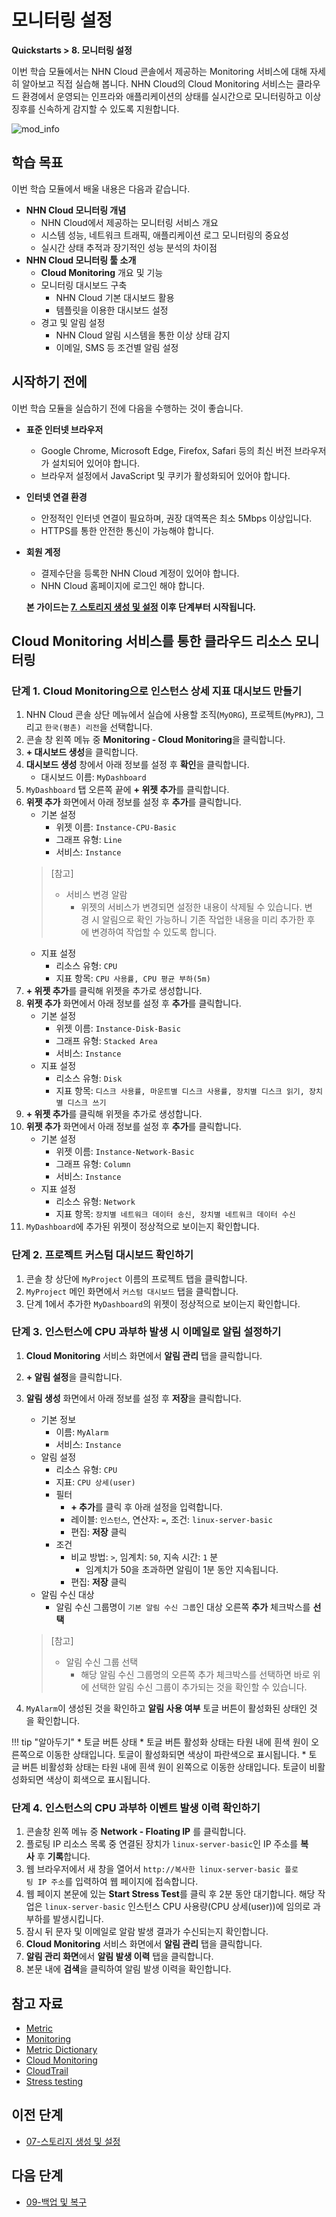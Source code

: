 # 모니터링 설정
**Quickstarts > 8. 모니터링 설정**

이번 학습 모듈에서는 NHN Cloud 콘솔에서 제공하는 Monitoring 서비스에 대해 자세히 알아보고 직접 실습해 봅니다. NHN Cloud의 Cloud Monitoring 서비스는 클라우드 환경에서 운영되는 인프라와 애플리케이션의 상태를 실시간으로 모니터링하고 이상 징후를 신속하게 감지할 수 있도록 지원합니다.

![mod_info](https://kr1-api-object-storage.nhncloudservice.com/v1/AUTH_2acdfabf4efe4efc8a04c00b348110c9/cdn_origin/prod_cloud_quickstarts/module_info/%EB%AA%A8%EB%8B%88%ED%84%B0%EB%A7%81%20%EC%84%A4%EC%A0%95.png)
## 학습 목표

이번 학습 모듈에서 배울 내용은 다음과 같습니다.

* **NHN Cloud 모니터링 개념**
    * NHN Cloud에서 제공하는 모니터링 서비스 개요
    * 시스템 성능, 네트워크 트래픽, 애플리케이션 로그 모니터링의 중요성
    * 실시간 상태 추적과 장기적인 성능 분석의 차이점
* **NHN Cloud 모니터링 툴 소개**
    * **Cloud Monitoring** 개요 및 기능
    * 모니터링 대시보드 구축
        * NHN Cloud 기본 대시보드 활용
        * 템플릿을 이용한 대시보드 설정
    * 경고 및 알림 설정
        * NHN Cloud 알림 시스템을 통한 이상 상태 감지
        * 이메일, SMS 등 조건별 알림 설정

## 시작하기 전에

이번 학습 모듈을 실습하기 전에 다음을 수행하는 것이 좋습니다.

* **표준 인터넷 브라우저**
    * Google Chrome, Microsoft Edge, Firefox, Safari 등의 최신 버전 브라우저가 설치되어 있어야 합니다.
    * 브라우저 설정에서 JavaScript 및 쿠키가 활성화되어 있어야 합니다.
* **인터넷 연결 환경**
    * 안정적인 인터넷 연결이 필요하며, 권장 대역폭은 최소 5Mbps 이상입니다.
    * HTTPS를 통한 안전한 통신이 가능해야 합니다.
* **회원 계정**
    * 결제수단을 등록한 NHN Cloud 계정이 있어야 합니다.
    * NHN Cloud 홈페이지에 로그인 해야 합니다.

    **본 가이드는 [7. 스토리지 생성 및 설정](https://docs.alpha-nhncloud.com/ko/quickstarts/ko/create-storage/) 이후 단계부터 시작됩니다.**

## Cloud Monitoring 서비스를 통한 클라우드 리소스 모니터링

### 단계 1. Cloud Monitoring으로 인스턴스 상세 지표 대시보드 만들기

1. NHN Cloud 콘솔 상단 메뉴에서 실습에 사용할 조직(`MyORG`), 프로젝트(`MyPRJ`), 그리고 `한국(평촌) 리전`을 선택합니다.
2. 콘솔 창 왼쪽 메뉴 중 **Monitoring - Cloud Monitoring**을 클릭합니다.
3. **+ 대시보드 생성**을 클릭합니다.
4. **대시보드 생성** 창에서 아래 정보를 설정 후 **확인**을 클릭합니다.
    * 대시보드 이름: `MyDashboard`
5. `MyDashboard` 탭 오른쪽 끝에 **+ 위젯 추가**를 클릭합니다.
6. **위젯 추가** 화면에서 아래 정보를 설정 후 **추가**를 클릭합니다.
    * 기본 설정
        * 위젯 이름: `Instance-CPU-Basic`
        * 그래프 유형: `Line`
        * 서비스: `Instance`       
    > [참고]
    >
    > * 서비스 변경 알람
    >    * 위젯의 서비스가 변경되면 설정한 내용이 삭제될 수 있습니다. 변경 시 알림으로 확인 가능하니 기존 작업한 내용을 미리 추가한 후에 변경하여 작업할 수 있도록 합니다.
    * 지표 설정
        * 리소스 유형: `CPU`
        * 지표 항목: `CPU 사용률, CPU 평균 부하(5m)`
7. **+ 위젯 추가**를 클릭해 위젯을 추가로 생성합니다.
8. **위젯 추가** 화면에서 아래 정보를 설정 후 **추가**를 클릭합니다.
    * 기본 설정
        * 위젯 이름: `Instance-Disk-Basic`
        * 그래프 유형: `Stacked Area`
        * 서비스: `Instance`
    * 지표 설정
        * 리소스 유형: `Disk`
        * 지표 항목: `디스크 사용률, 마운트별 디스크 사용률, 장치별 디스크 읽기, 장치별 디스크 쓰기`
9. **+ 위젯 추가**를 클릭해 위젯을 추가로 생성합니다.
10. **위젯 추가** 화면에서 아래 정보를 설정 후 **추가**를 클릭합니다.
    * 기본 설정
        * 위젯 이름: `Instance-Network-Basic`
        * 그래프 유형: `Column`
        * 서비스: `Instance`
    * 지표 설정
        * 리소스 유형: `Network`
        * 지표 항목: `장치별 네트워크 데이터 송신, 장치별 네트워크 데이터 수신`
11. `MyDashboard`에 추가된 위젯이 정상적으로 보이는지 확인합니다.

### 단계 2. 프로젝트 커스텀 대시보드 확인하기

1. 콘솔 창 상단에 `MyProject` 이름의 프로젝트 탭을 클릭합니다.
2. `MyProject` 메인 화면에서 `커스텀 대시보드` 탭을 클릭합니다.
3. 단계 1에서 추가한 `MyDashboard`의 위젯이 정상적으로 보이는지 확인합니다.

### 단계 3. 인스턴스에 CPU 과부하 발생 시 이메일로 알림 설정하기

1. **Cloud Monitoring** 서비스 화면에서 **알림 관리** 탭을 클릭합니다.
2. **+ 알림 설정**을 클릭합니다.
3. **알림 생성** 화면에서 아래 정보를 설정 후 **저장**을 클릭합니다.
    * 기본 정보
        * 이름: `MyAlarm`
        * 서비스: `Instance`
    * 알림 설정
        * 리소스 유형: `CPU`
        * 지표: `CPU 상세(user)`
        * 필터
            * **+ 추가**를 클릭 후 아래 설정을 입력합니다.
            * 레이블: `인스턴스`, 연산자: `=`, 조건: `linux-server-basic`
            * 편집: **저장** 클릭
        * 조건
            * 비교 방법: `>`, 임계치: `50`, 지속 시간: `1` 분
                * 임계치가 50을 초과하면 알림이 1분 동안 지속됩니다.
            * 편집: **저장** 클릭
    * 알림 수신 대상
        * 알림 수신 그룹명이 `기본 알림 수신 그룹`인 대상 오른쪽 **추가** 체크박스를 **선택**

    > [참고]
    >
    > * 알림 수신 그룹 선택
    >    * 해당 알림 수신 그룹명의 오른쪽 추가 체크박스를 선택하면 바로 위에 선택한 알림 수신 그룹이 추가되는 것을 확인할 수 있습니다.

4. `MyAlarm`이 생성된 것을 확인하고 **알림 사용 여부** 토글 버튼이 활성화된 상태인 것을 확인합니다.

!!! tip "알아두기"
    * 토글 버튼 상태
        * 토글 버튼 활성화 상태는 타원 내에 흰색 원이 오른쪽으로 이동한 상태입니다. 토글이 활성화되면 색상이 파란색으로 표시됩니다.
        * 토글 버튼 비활성화 상태는 타원 내에 흰색 원이 왼쪽으로 이동한 상태입니다. 토글이 비활성화되면 색상이 회색으로 표시됩니다.


### 단계 4. 인스턴스의 CPU 과부하 이벤트 발생 이력 확인하기     

1. 콘솔창 왼쪽 메뉴 중 **Network - Floating IP** 를 클릭합니다.
2. 플로팅 IP 리소스 목록 중 연결된 장치가 `linux-server-basic`인 IP 주소를 **복사** 후 **기록**합니다.
3. 웹 브라우저에서 새 창을 열어서 `http://복사한 linux-server-basic 플로팅 IP 주소`를 입력하여 웹 페이지에 접속합니다.
4. 웹 페이지 본문에 있는 **Start Stress Test**를 클릭 후 2분 동안 대기합니다. 해당 작업은 `linux-server-basic` 인스턴스 CPU 사용량(CPU 상세(user))에 임의로 과부하를 발생시킵니다.
5. 잠시 뒤 문자 및 이메일로 알람 발생 결과가 수신되는지 확인합니다.
6. **Cloud Monitoring** 서비스 화면에서 **알림 관리** 탭을 클릭합니다.
7. **알림 관리 화면**에서 **알림 발생 이력** 탭을 클릭합니다.
8. 본문 내에 **검색**을 클릭하여 알림 발생 이력을 확인합니다.

## 참고 자료

* [Metric](https://en.wikipedia.org/wiki/Metric_system)
* [Monitoring](https://en.wikipedia.org/wiki/System_monitor)
* [Metric Dictionary](https://docs.nhncloud.com/ko/Monitoring/Cloud%20Monitoring/ko/metric-dictionary/)
* [Cloud Monitoring](https://docs.nhncloud.com/ko/Monitoring/Cloud%20Monitoring/ko/overview/)
* [CloudTrail](https://docs.nhncloud.com/ko/Governance%20&%20Audit/CloudTrail/ko/overview/)
* [Stress testing](https://en.wikipedia.org/wiki/Stress_testing_(computing))

## 이전 단계

* [07-스토리지 생성 및 설정](dooray://1387695619080878080/pages/3996521605058381185 "publish")

## 다음 단계

* [09-백업 및 복구](dooray://1387695619080878080/pages/3964687292478747156 "publish")
